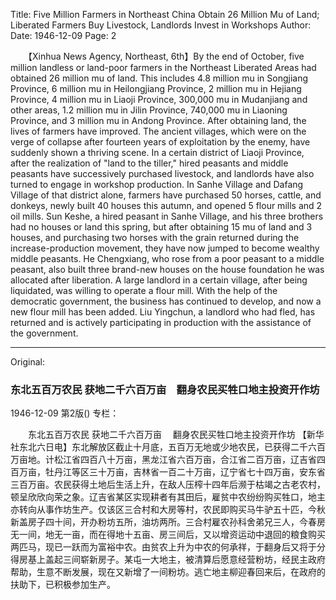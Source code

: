 Title: Five Million Farmers in Northeast China Obtain 26 Million Mu of Land; Liberated Farmers Buy Livestock, Landlords Invest in Workshops
Author:
Date: 1946-12-09
Page: 2

　　【Xinhua News Agency, Northeast, 6th】By the end of October, five million landless or land-poor farmers in the Northeast Liberated Areas had obtained 26 million mu of land. This includes 4.8 million mu in Songjiang Province, 6 million mu in Heilongjiang Province, 2 million mu in Hejiang Province, 4 million mu in Liaoji Province, 300,000 mu in Mudanjiang and other areas, 1.2 million mu in Jilin Province, 740,000 mu in Liaoning Province, and 3 million mu in Andong Province. After obtaining land, the lives of farmers have improved. The ancient villages, which were on the verge of collapse after fourteen years of exploitation by the enemy, have suddenly shown a thriving scene. In a certain district of Liaoji Province, after the realization of "land to the tiller," hired peasants and middle peasants have successively purchased livestock, and landlords have also turned to engage in workshop production. In Sanhe Village and Dafang Village of that district alone, farmers have purchased 50 horses, cattle, and donkeys, newly built 40 houses this autumn, and opened 5 flour mills and 2 oil mills. Sun Keshe, a hired peasant in Sanhe Village, and his three brothers had no houses or land this spring, but after obtaining 15 mu of land and 3 houses, and purchasing two horses with the grain returned during the increase-production movement, they have now jumped to become wealthy middle peasants. He Chengxiang, who rose from a poor peasant to a middle peasant, also built three brand-new houses on the house foundation he was allocated after liberation. A large landlord in a certain village, after being liquidated, was willing to operate a flour mill. With the help of the democratic government, the business has continued to develop, and now a new flour mill has been added. Liu Yingchun, a landlord who had fled, has returned and is actively participating in production with the assistance of the government.



<hr /> 

Original: 


### 东北五百万农民  获地二千六百万亩　翻身农民买牲口地主投资开作坊

1946-12-09
第2版()
专栏：

　　东北五百万农民
    获地二千六百万亩
  　翻身农民买牲口地主投资开作坊
    【新华社东北六日电】东北解放区截止十月底，五百万无地或少地农民，已获得二千六百万亩地。计松江省四百八十万亩，黑龙江省六百万亩，合江省二百万亩，辽吉省四百万亩，牡丹江等区三十万亩，吉林省一百二十万亩，辽宁省七十四万亩，安东省三百万亩。农民获得土地后生活上升，在敌人压榨十四年后濒于枯竭之古老农村，顿呈欣欣向荣之象。辽吉省某区实现耕者有其田后，雇贫中农纷纷购买牲口，地主亦转向从事作坊生产。仅该区三合村和大房等村，农民即购买马牛驴五十匹，今秋新盖房子四十间，开办粉坊五所，油坊两所。三合村雇农孙科舍弟兄三人，今春房无一间，地无一亩，而在得地十五亩、房三间后，又以增资运动中退回的粮食购买两匹马，现已一跃而为富裕中农。由贫农上升为中农的何承祥，于翻身后又将于分得房基上盖起三间崭新房子。某屯一大地主，被清算后愿意经营粉坊，经民主政府帮助，生意不断发展，现在又新增了一间粉坊。逃亡地主柳迎春回来后，在政府的扶助下，已积极参加生产。
